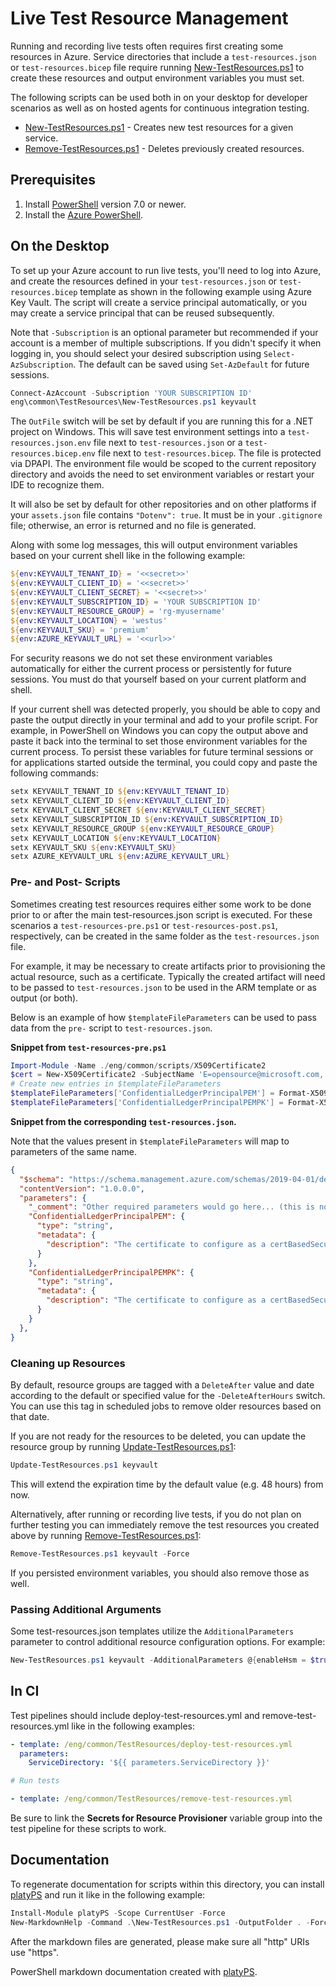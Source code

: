 # Live Test Resource Management

Running and recording live tests often requires first creating some resources
in Azure. Service directories that include a `test-resources.json` or `test-resources.bicep`
file require running [New-TestResources.ps1][] to create these resources and output
environment variables you must set.

The following scripts can be used both in on your desktop for developer
scenarios as well as on hosted agents for continuous integration testing.

* [New-TestResources.ps1][] - Creates new test resources for a given service.
* [Remove-TestResources.ps1][] - Deletes previously created resources.

## Prerequisites

1. Install [PowerShell][] version 7.0 or newer.
2. Install the [Azure PowerShell][PowerShellAz].

## On the Desktop

To set up your Azure account to run live tests, you'll need to log into Azure,
and create the resources defined in your `test-resources.json` or `test-resources.bicep`
template as shown in the following example using Azure Key Vault. The script will create
a service principal automatically, or you may create a service principal that can be reused
subsequently.

Note that `-Subscription` is an optional parameter but recommended if your account
is a member of multiple subscriptions. If you didn't specify it when logging in,
you should select your desired subscription using `Select-AzSubscription`. The
default can be saved using `Set-AzDefault` for future sessions.

```powershell
Connect-AzAccount -Subscription 'YOUR SUBSCRIPTION ID'
eng\common\TestResources\New-TestResources.ps1 keyvault
```

The `OutFile` switch will be set by default if you are running this for a .NET project on Windows.
This will save test environment settings into a `test-resources.json.env` file next to `test-resources.json`
or a `test-resources.bicep.env` file next to `test-resources.bicep`. The file is protected via DPAPI.
The environment file would be scoped to the current repository directory and avoids the need to
set environment variables or restart your IDE to recognize them.

It will also be set by default for other repositories and on other platforms if your `assets.json`
file contains `"Dotenv": true`. It must be in your `.gitignore` file;
otherwise, an error is returned and no file is generated.

Along with some log messages, this will output environment variables based on
your current shell like in the following example:

```powershell
${env:KEYVAULT_TENANT_ID} = '<<secret>>'
${env:KEYVAULT_CLIENT_ID} = '<<secret>>'
${env:KEYVAULT_CLIENT_SECRET} = '<<secret>>'
${env:KEYVAULT_SUBSCRIPTION_ID} = 'YOUR SUBSCRIPTION ID'
${env:KEYVAULT_RESOURCE_GROUP} = 'rg-myusername'
${env:KEYVAULT_LOCATION} = 'westus'
${env:KEYVAULT_SKU} = 'premium'
${env:AZURE_KEYVAULT_URL} = '<<url>>'
```

For security reasons we do not set these environment variables automatically
for either the current process or persistently for future sessions. You must
do that yourself based on your current platform and shell.

If your current shell was detected properly, you should be able to copy and
paste the output directly in your terminal and add to your profile script.
For example, in PowerShell on Windows you can copy the output above and paste
it back into the terminal to set those environment variables for the current
process. To persist these variables for future terminal sessions or for
applications started outside the terminal, you could copy and paste the
following commands:

```powershell
setx KEYVAULT_TENANT_ID ${env:KEYVAULT_TENANT_ID}
setx KEYVAULT_CLIENT_ID ${env:KEYVAULT_CLIENT_ID}
setx KEYVAULT_CLIENT_SECRET ${env:KEYVAULT_CLIENT_SECRET}
setx KEYVAULT_SUBSCRIPTION_ID ${env:KEYVAULT_SUBSCRIPTION_ID}
setx KEYVAULT_RESOURCE_GROUP ${env:KEYVAULT_RESOURCE_GROUP}
setx KEYVAULT_LOCATION ${env:KEYVAULT_LOCATION}
setx KEYVAULT_SKU ${env:KEYVAULT_SKU}
setx AZURE_KEYVAULT_URL ${env:AZURE_KEYVAULT_URL}
```

### Pre- and Post- Scripts

Sometimes creating test resources requires either some work to be done prior to or after the main test-resources.json script is executed.
For these scenarios a `test-resources-pre.ps1` or `test-resources-post.ps1`, respectively, can be created in the same folder as the `test-resources.json` file.

For example, it may be necessary to create artifacts prior to provisioning the actual resource, such as a certificate.
Typically the created artifact will need to be passed to `test-resources.json` to be used in the ARM template or as output (or both).

Below is an example of how `$templateFileParameters` can be used to pass data from the `pre-` script to `test-resources.json`.

**Snippet from `test-resources-pre.ps1`**
```powershell
Import-Module -Name ./eng/common/scripts/X509Certificate2
$cert = New-X509Certificate2 -SubjectName 'E=opensource@microsoft.com, CN=Azure SDK, OU=Azure SDK, O=Microsoft, L=Frisco, S=TX, C=US' -ValidDays 3652
# Create new entries in $templateFileParameters
$templateFileParameters['ConfidentialLedgerPrincipalPEM'] = Format-X509Certificate2 -Certificate $cert
$templateFileParameters['ConfidentialLedgerPrincipalPEMPK'] = Format-X509Certificate2 -Type Pkcs8 -Certificate $cert
```

**Snippet from the corresponding `test-resources.json`.**

Note that the values present in `$templateFileParameters` will map to parameters of the same name.
```json
{
  "$schema": "https://schema.management.azure.com/schemas/2019-04-01/deploymentTemplate.json#",
  "contentVersion": "1.0.0.0",
  "parameters": {
    "_comment": "Other required parameters would go here... (this is not part of the actual test-resources.json)",
    "ConfidentialLedgerPrincipalPEM": {
      "type": "string",
      "metadata": {
        "description": "The certificate to configure as a certBasedSecurityPrincipal."
      }
    },
    "ConfidentialLedgerPrincipalPEMPK": {
      "type": "string",
      "metadata": {
        "description": "The certificate to configure as a certBasedSecurityPrincipal."
      }
    }
  },
}
```

### Cleaning up Resources

By default, resource groups are tagged with a `DeleteAfter` value and date according to the default or specified
value for the `-DeleteAfterHours` switch. You can use this tag in scheduled jobs to remove older resources based
on that date.

If you are not ready for the resources to be deleted, you can update the resource group by running [Update-TestResources.ps1][]:

```powershell
Update-TestResources.ps1 keyvault
```

This will extend the expiration time by the default value (e.g. 48 hours) from now.

Alternatively, after running or recording live tests, if you do not plan on further testing
you can immediately remove the test resources you created above by running [Remove-TestResources.ps1][]:

```powershell
Remove-TestResources.ps1 keyvault -Force
```

If you persisted environment variables, you should also remove those as well.

### Passing Additional Arguments

Some test-resources.json templates utilize the `AdditionalParameters` parameter to control additional resource configuration options. For example:

```powershell
New-TestResources.ps1 keyvault -AdditionalParameters @{enableHsm = $true}
```

## In CI

Test pipelines should include deploy-test-resources.yml and
remove-test-resources.yml like in the following examples:

```yml
- template: /eng/common/TestResources/deploy-test-resources.yml
  parameters:
    ServiceDirectory: '${{ parameters.ServiceDirectory }}'

# Run tests

- template: /eng/common/TestResources/remove-test-resources.yml
```

Be sure to link the **Secrets for Resource Provisioner** variable group
into the test pipeline for these scripts to work.

## Documentation

To regenerate documentation for scripts within this directory, you can install
[platyPS][] and run it like in the following example:

```powershell
Install-Module platyPS -Scope CurrentUser -Force
New-MarkdownHelp -Command .\New-TestResources.ps1 -OutputFolder . -Force
```

After the markdown files are generated, please make sure all "http" URIs use "https".

PowerShell markdown documentation created with [platyPS][].

  [New-TestResources.ps1]: https://aka.ms/azsdk/tools/New-TestResources
  [Update-TestResources.ps1]: https://aka.ms/azsdk/tools/Update-TestResources
  [Remove-TestResources.ps1]: https://aka.ms/azsdk/tools/Remove-TestResources
  [PowerShell]: https://github.com/PowerShell/PowerShell
  [PowerShellAz]: https://docs.microsoft.com/powershell/azure/install-az-ps
  [platyPS]: https://github.com/PowerShell/platyPS
